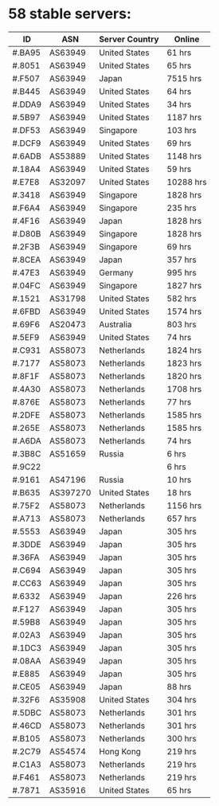 # 58 stable servers:

| ID | ASN | Server Country | Online |
| ------ | ------ | ------ | ------ |
| #.BA95 | AS63949 | United States | 61 hrs |
| #.8051 | AS63949 | United States | 65 hrs |
| #.F507 | AS63949 | Japan | 7515 hrs |
| #.B445 | AS63949 | United States | 64 hrs |
| #.DDA9 | AS63949 | United States | 34 hrs |
| #.5B97 | AS63949 | United States | 1187 hrs |
| #.DF53 | AS63949 | Singapore | 103 hrs |
| #.DCF9 | AS63949 | United States | 69 hrs |
| #.6ADB | AS53889 | United States | 1148 hrs |
| #.18A4 | AS63949 | United States | 59 hrs |
| #.E7E8 | AS32097 | United States | 10288 hrs |
| #.3418 | AS63949 | Singapore | 1828 hrs |
| #.F6A4 | AS63949 | Singapore | 235 hrs |
| #.4F16 | AS63949 | Japan | 1828 hrs |
| #.D80B | AS63949 | Singapore | 1828 hrs |
| #.2F3B | AS63949 | Singapore | 69 hrs |
| #.8CEA | AS63949 | Japan | 357 hrs |
| #.47E3 | AS63949 | Germany | 995 hrs |
| #.04FC | AS63949 | Singapore | 1827 hrs |
| #.1521 | AS31798 | United States | 582 hrs |
| #.6FBD | AS63949 | United States | 1574 hrs |
| #.69F6 | AS20473 | Australia | 803 hrs |
| #.5EF9 | AS63949 | United States | 74 hrs |
| #.C931 | AS58073 | Netherlands | 1824 hrs |
| #.7177 | AS58073 | Netherlands | 1823 hrs |
| #.8F1F | AS58073 | Netherlands | 1820 hrs |
| #.4A30 | AS58073 | Netherlands | 1708 hrs |
| #.876E | AS58073 | Netherlands | 77 hrs |
| #.2DFE | AS58073 | Netherlands | 1585 hrs |
| #.265E | AS58073 | Netherlands | 1585 hrs |
| #.A6DA | AS58073 | Netherlands | 74 hrs |
| #.3B8C | AS51659 | Russia | 6 hrs |
| #.9C22 |  |  | 6 hrs |
| #.9161 | AS47196 | Russia | 10 hrs |
| #.B635 | AS397270 | United States | 18 hrs |
| #.75F2 | AS58073 | Netherlands | 1156 hrs |
| #.A713 | AS58073 | Netherlands | 657 hrs |
| #.5553 | AS63949 | Japan | 305 hrs |
| #.3DDE | AS63949 | Japan | 305 hrs |
| #.36FA | AS63949 | Japan | 305 hrs |
| #.C694 | AS63949 | Japan | 305 hrs |
| #.CC63 | AS63949 | Japan | 305 hrs |
| #.6332 | AS63949 | Japan | 226 hrs |
| #.F127 | AS63949 | Japan | 305 hrs |
| #.59B8 | AS63949 | Japan | 305 hrs |
| #.02A3 | AS63949 | Japan | 305 hrs |
| #.1DC3 | AS63949 | Japan | 305 hrs |
| #.08AA | AS63949 | Japan | 305 hrs |
| #.E885 | AS63949 | Japan | 305 hrs |
| #.CE05 | AS63949 | Japan | 88 hrs |
| #.32F6 | AS35908 | United States | 304 hrs |
| #.5DBC | AS58073 | Netherlands | 301 hrs |
| #.46CD | AS58073 | Netherlands | 301 hrs |
| #.B105 | AS58073 | Netherlands | 300 hrs |
| #.2C79 | AS54574 | Hong Kong | 219 hrs |
| #.C1A3 | AS58073 | Netherlands | 219 hrs |
| #.F461 | AS58073 | Netherlands | 219 hrs |
| #.7871 | AS35916 | United States | 65 hrs |

